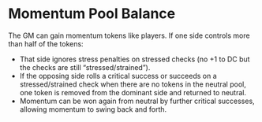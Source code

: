 # Momentum Pool Balance

The GM can gain momentum tokens like players. If one side controls more than half of the tokens:
- That side ignores stress penalties on stressed checks (no +1 to DC but the checks are still “stressed/strained”).
- If the opposing side rolls a critical success or succeeds on a stressed/strained check when there are no tokens in the neutral pool, one token is removed from the dominant side and returned to neutral.
- Momentum can be won again from neutral by further critical successes, allowing momentum to swing back and forth.
